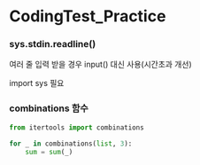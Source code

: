 # CodingTest_Practice



### sys.stdin.readline()

여러 줄 입력 받을 경우 input() 대신 사용(시간초과 개선)

import sys 필요

### combinations 함수

```` python
from itertools import combinations

for _ in combinations(list, 3):
    sum = sum(_)
````

